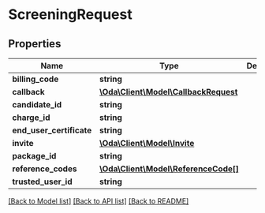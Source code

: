 # ScreeningRequest

## Properties
Name | Type | Description | Notes
------------ | ------------- | ------------- | -------------
**billing_code** | **string** |  | [optional] 
**callback** | [**\Oda\Client\Model\CallbackRequest**](CallbackRequest.md) |  | [optional] 
**candidate_id** | **string** |  | [optional] 
**charge_id** | **string** |  | [optional] 
**end_user_certificate** | **string** |  | [optional] 
**invite** | [**\Oda\Client\Model\Invite**](Invite.md) |  | [optional] 
**package_id** | **string** |  | [optional] 
**reference_codes** | [**\Oda\Client\Model\ReferenceCode[]**](ReferenceCode.md) |  | [optional] 
**trusted_user_id** | **string** |  | [optional] 

[[Back to Model list]](../README.md#documentation-for-models) [[Back to API list]](../README.md#documentation-for-api-endpoints) [[Back to README]](../README.md)


